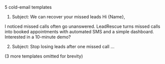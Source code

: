 5 cold-email templates

1) Subject: We can recover your missed leads
Hi {Name},

I noticed missed calls often go unanswered. LeadRescue turns missed calls into booked appointments with automated SMS and a simple dashboard. Interested in a 10-minute demo?

2) Subject: Stop losing leads after one missed call
...

(3 more templates omitted for brevity)
